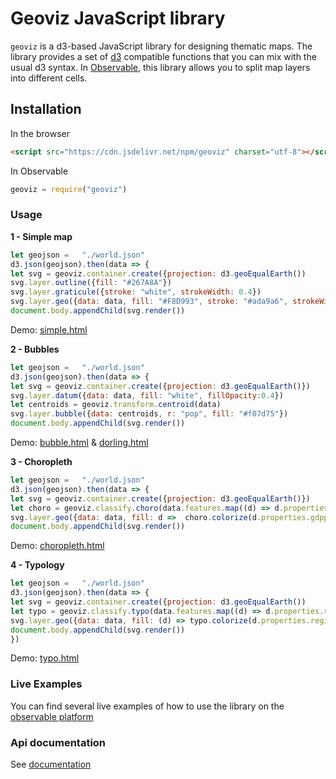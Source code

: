# Geoviz JavaScript library

`geoviz` is a d3-based JavaScript library for designing thematic maps. The library provides a set of [d3](https://github.com/d3/d3) compatible functions that you can mix with the usual d3 syntax. In [Observable](https://observablehq.com/), this library allows you to split map layers into different cells.

## Installation

In the browser

```html
<script src="https://cdn.jsdelivr.net/npm/geoviz" charset="utf-8"></script>
```

In Observable

~~~js
geoviz = require("geoviz")
~~~

### Usage

**1 - Simple map**

~~~js
let geojson =   "./world.json"
d3.json(geojson).then(data => {
let svg = geoviz.container.create({projection: d3.geoEqualEarth())
svg.layer.outline({fill: "#267A8A"})
svg.layer.graticule({stroke: "white", strokeWidth: 0.4})
svg.layer.geo({data: data, fill: "#F8D993", stroke: "#ada9a6", strokeWidth:0.5})
document.body.appendChild(svg.render())
~~~

Demo: [simple.html](https://neocarto.github.io/geoviz/examples/simple.html)

**2 - Bubbles**

~~~js
let geojson =   "./world.json"
d3.json(geojson).then(data => {
let svg = geoviz.container.create({projection: d3.geoEqualEarth()})
svg.layer.datum({data: data, fill: "white", fillOpacity:0.4})
let centroids = geoviz.transform.centroid(data)
svg.layer.bubble({data: centroids, r: "pop", fill: "#f07d75"})
document.body.appendChild(svg.render())
~~~

Demo: [bubble.html](https://neocarto.github.io/geoviz/examples/bubble.html) & [dorling.html](https://neocarto.github.io/geoviz/examples/dorling.html)

**3 - Choropleth**

~~~js
let geojson =   "./world.json"
d3.json(geojson).then(data => {
let svg = geoviz.container.create({projection: d3.geoEqualEarth()})
let choro = geoviz.classify.choro(data.features.map((d) => d.properties.gdppc))
svg.layer.geo({data: data, fill: d =>  choro.colorize(d.properties.gdppc)})
document.body.appendChild(svg.render())
~~~

Demo: [choropleth.html](https://neocarto.github.io/geoviz/examples/choropleth.html)

**4 - Typology**

~~~js
let geojson =   "./world.json"
d3.json(geojson).then(data => {
let svg = geoviz.container.create({projection: d3.geoEqualEarth())
let typo = geoviz.classify.typo(data.features.map((d) => d.properties.region));
svg.layer.geo({data: data, fill: (d) => typo.colorize(d.properties.region) })
document.body.appendChild(svg.render())
})
~~~

Demo: [typo.html](https://neocarto.github.io/geoviz/examples/typo.html)

### Live Examples

You can find several live examples of how to use the library on the [observable platform](https://observablehq.com/collection/@neocartocnrs/bergeoviztin)

### Api documentation

See [documentation](https://neocarto.github.io/geoviz/docs)
